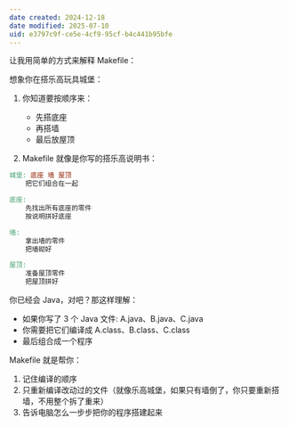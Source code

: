 ```yaml
---
date created: 2024-12-18
date modified: 2025-07-10
uid: e3797c9f-ce5e-4cf9-95cf-b4c441b95bfe
---
```


让我用简单的方式来解释 Makefile：

想象你在搭乐高玩具城堡：

1. 你知道要按顺序来：
   - 先搭底座
   - 再搭墙
   - 最后放屋顶

2. Makefile 就像是你写的搭乐高说明书：

```makefile
城堡: 底座 墙 屋顶
    把它们组合在一起

底座:
    先找出所有底座的零件
    按说明拼好底座

墙:
    拿出墙的零件
    把墙砌好

屋顶:
    准备屋顶零件
    把屋顶拼好
```

你已经会 Java，对吧？那这样理解：

- 如果你写了 3 个 Java 文件: A.java、B.java、C.java
- 你需要把它们编译成 A.class、B.class、C.class
- 最后组合成一个程序

Makefile 就是帮你：

1. 记住编译的顺序
2. 只重新编译改动过的文件（就像乐高城堡，如果只有墙倒了，你只要重新搭墙，不用整个拆了重来）
3. 告诉电脑怎么一步步把你的程序搭建起来

